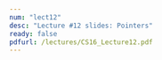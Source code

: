 ```yaml
---
num: "lect12"
desc: "Lecture #12 slides: Pointers"
ready: false
pdfurl: /lectures/CS16_Lecture12.pdf
---
```

